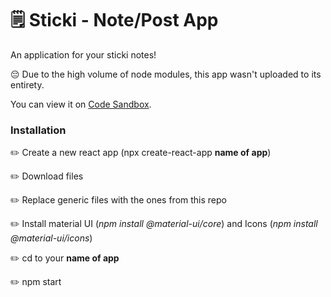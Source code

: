 # 🗒 Sticki - Note/Post App

An application for your sticki notes!

😔 Due to the high volume of node modules, this app wasn't uploaded to its entirety.

You can view it on [Code Sandbox](https://codesandbox.io/s/sticki-notewall-y0htj).

### Installation

✏️ Create a new react app (npx create-react-app **name of app**)

✏️ Download files

✏️ Replace generic files with the ones from this repo

✏️ Install material UI (*npm install @material-ui/core*) and Icons (*npm install @material-ui/icons*)

✏️ cd to your **name of app** 

✏️ npm start

